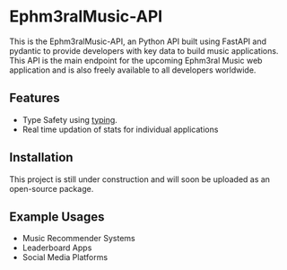# Ephm3ralMusic-API
This is the Ephm3ralMusic-API, an Python API built using FastAPI and pydantic to provide developers with key data to build music applications. This API is the main 
endpoint for the upcoming Ephm3ral Music web application and is also freely available to all developers worldwide.

## Features
<ul>
 <li>Type Safety using <a href="https://docs.python.org/3/library/typing.html" target="_blank">typing</a>.
  <li>Real time updation of stats for individual applications</li>
</ul>

## Installation
This project is still under construction and will soon be uploaded as an open-source package.

## Example Usages
<ul>
  <li> Music Recommender Systems </li>
  <li> Leaderboard Apps </li>
  <li> Social Media Platforms </li>
 </ul>
